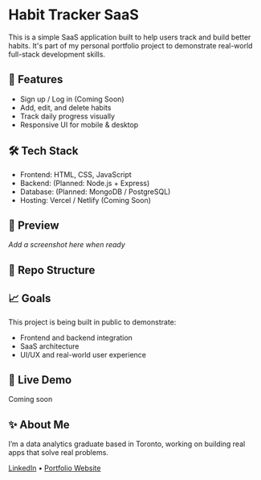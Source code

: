 # Habit Tracker SaaS

This is a simple SaaS application built to help users track and build better habits. It's part of my personal portfolio project to demonstrate real-world full-stack development skills.

## 🚀 Features
- Sign up / Log in (Coming Soon)
- Add, edit, and delete habits
- Track daily progress visually
- Responsive UI for mobile & desktop

## 🛠️ Tech Stack
- Frontend: HTML, CSS, JavaScript
- Backend: (Planned: Node.js + Express)
- Database: (Planned: MongoDB / PostgreSQL)
- Hosting: Vercel / Netlify (Coming Soon)

## 📸 Preview
_Add a screenshot here when ready_

## 📂 Repo Structure

## 📈 Goals
This project is being built in public to demonstrate:
- Frontend and backend integration
- SaaS architecture
- UI/UX and real-world user experience

## 🔗 Live Demo
Coming soon

## ✨ About Me
I’m a data analytics graduate based in Toronto, working on building real apps that solve real problems. 


[LinkedIn](https://linkedin.com/in/yourname) • [Portfolio Website](https://yourname.carrd.co)

